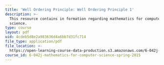```yaml
---
title: 'Well Ordering Principle: Well Ordering Principle 1'
description: >-
  This resource contains in formation regarding mathematics for computer
  science.
type: course
layout: pdf
uid: 4cdeb5d8e2a983636d4a6bb7d31fc714
file_type: application/pdf
file_location: >-
  https://open-learning-course-data-production.s3.amazonaws.com/6-042j-mathematics-for-computer-science-spring-2015/4cdeb5d8e2a983636d4a6bb7d31fc714_MIT6_042JS16_WellOrdering1.pdf
course_id: 6-042j-mathematics-for-computer-science-spring-2015
---
```

